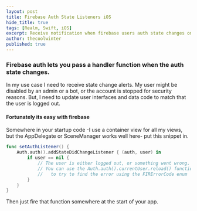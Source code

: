 ```yaml
---
layout: post
title: Firebase Auth State Listeners iOS
hide_title: true
tags: [Realm, Swift, iOS]
excerpt: Receive notification when firebase users auth state changes on iOS.
author: thecoolwinter
published: true
---
```


### Firebase auth lets you pass a handler function when the auth state changes.

In my use case I need to receive state change alerts. My user might be disabled by an admin or a bot, or the account is stopped for security reasons. But, I need to update user interfaces and data code to match that the user is logged out.

#### Fortunately its easy with firebase

Somewhere in your startup code -I use a container view for all my views, but the AppDelegate or SceneManager works well here- put this snippet in.

```swift
func setAuthListener() {
	Auth.auth().addStateDidChangeListener { (auth, user) in
		if user == nil {
			// The user is either logged out, or something went wrong. 
			// You can use the Auth.auth().currentUser.reload() function 
			//	 to try to find the error using the FIRErrorCode enum
		}	
	}
}
```

Then just fire that function somewhere at the start of your app.
